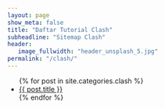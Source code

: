 ```yaml
---
layout: page
show_meta: false
title: "Daftar Tutorial Clash"
subheadline: "Sitemap Clash"
header:
   image_fullwidth: "header_unsplash_5.jpg"
permalink: "/clash/"
---
```

<ul>
    {% for post in site.categories.clash %}
    <li><a href="{{ site.url }}{{ site.baseurl }}{{ post.url }}">{{ post.title }}</a></li>
    {% endfor %}
</ul>